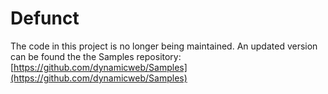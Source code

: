 # Defunct
The code in this project is no longer being maintained. An updated version can be found the the Samples repository: [https://github.com/dynamicweb/Samples](https://github.com/dynamicweb/Samples)
